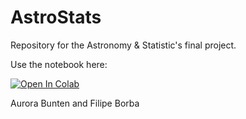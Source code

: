 # AstroStats

Repository for the Astronomy & Statistic's final project.

Use the notebook here:

[![Open In Colab](https://colab.research.google.com/assets/colab-badge.svg)](https://colab.research.google.com/github/filipefborba/AstroStats/blob/master/CraterFinder.ipynb)

Aurora Bunten and Filipe Borba
